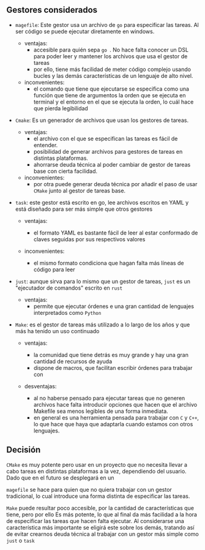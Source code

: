 
## Gestores considerados

- `magefile`: Este gestor usa un archivo de `go` para especificar las tareas. Al ser código se puede ejecutar diretamente en windows.
  - ventajas:
    - accesible para quién sepa `go `. No hace falta conocer un DSL para poder leer y mantener los archivos que usa el gestor de tareas
    - por ello, tiene más facilidad de meter código complejo usando bucles y las demás características de un lenguaje de alto nivel.
  - inconvenientes:
    - el comando que tiene que ejecutarse se especifica como una función que tiene de argumentos la orden que se ejecuta en terminal y  el entorno en el que se ejecuta la orden, lo cuál hace que pierda legibilidad
- `Cmake`: Es un generador de archivos que usan los gestores de tareas.
  - ventajas:
    - el archivo con el que se especifican las tareas es fácil de entender.
    - posibilidad de generar archivos para gestores de tareas en distintas plataformas.
    - ahorrarse deuda técnica al poder cambiar de gestor de tareas base con cierta facilidad.
  - inconvenientes:
    - por otra puede generar deuda técnica por añadir el paso de usar `CMake` junto al gestor de tareas base.
- `task`: este gestor está escrito en go, lee archivos escritos en YAML y está diseñado para ser más simple que otros gestores
  - ventajas:
    - el formato YAML es bastante fácil de leer al estar conformado de claves seguidas por sus respectivos valores

  - inconvenientes:
    - el mismo formato condiciona que hagan falta más líneas de código para leer

- `just`: aunque sirva para lo mismo que un gestor de tareas, ``just`` es un "ejecutador de comandos" escrito en `rust`
  - ventajas:
    - permite que ejecutar órdenes e una gran cantidad de lenguajes interpretados como `Python`

- `Make`: es el gestor de tareas más utilizado a lo largo de los años y que más ha tenido un uso continuado
  - ventajas:
    - la comunidad que tiene detrás es muy grande y hay una gran cantidad de recursos de ayuda
    - dispone de macros, que facilitan escribir órdenes para trabajar con

  - desventajas:
    - al no haberse pensado para ejecutar tareas que no generen archivos hace falta introducir opciones que hacen que el archivo Makefile sea menos legibles de una forma inmediata.
    - en general es una herramienta pensada para trabajar con `C` y `C++`, lo que hace que haya que adaptarla cuando estamos con otros lenguajes.


## Decisión

`CMake` es muy potente pero usar en un proyecto que no necesita llevar a cabo tareas en distintas plataformas a la vez, dependiendo del usuario. Dado que en el futuro se desplegará en un



`magefile` se hace para quien que no quiera trabajar con un gestor tradicional, lo cual introduce una forma distinta de especificar las tareas.



`Make` puede resultar poco accesible, por la cantidad de características que tiene, pero por ello Es más potente, lo que al final da más facilidad a la hora de especificar las tareas que hacen falta ejecutar. Al considerarse una característica más importante se eligirá este sobre los demás, tratando así de evitar crearnos deuda técnica al trabajar con un gestor más simple como `just` o `task`
